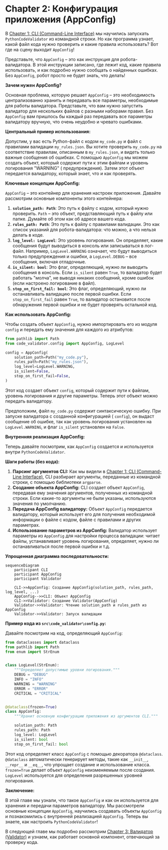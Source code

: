 # Chapter 2: Конфигурация приложения (AppConfig)

В [Chapter 1: CLI (Command-Line Interface)](01_cli__command_line_interface__.md) мы научились запускать
`PythonCodeValidator` из командной строки. Но как программа узнает, какой файл кода нужно проверить и какие правила
использовать? Вот где на сцену выходит `AppConfig`!

Представьте, что `AppConfig` – это как инструкция для робота-валидатора. В этой инструкции записано, где лежит код,
какие правила использовать, и как подробно нужно сообщать о найденных ошибках. Без `AppConfig`, робот просто не будет
знать, что делать!

**Зачем нужен AppConfig?**

Основная проблема, которую решает `AppConfig` – это необходимость централизованно хранить и передавать все параметры,
необходимые для работы валидатора. Представьте, что вам нужно запустить валидатор для нескольких файлов с разными
наборами правил. Без `AppConfig` вам пришлось бы каждый раз передавать все параметры валидатору вручную, что очень
неудобно и чревато ошибками.

**Центральный пример использования:**

Допустим, у вас есть Python-файл с кодом `my_code.py` и файл с правилами валидации `my_rules.json`. Вы хотите проверить
`my_code.py` на соответствие правилам, описанным в `my_rules.json`, и видеть только важные сообщения об ошибках. С
помощью `AppConfig` мы можем создать объект, который содержит пути к этим файлам и уровень логирования "WARNING" (
предупреждения). Затем этот объект передается валидатору, который знает, что и как проверять.

**Ключевые концепции AppConfig:**

`AppConfig` – это контейнер для хранения настроек приложения. Давайте рассмотрим основные компоненты этого контейнера:

1. **`solution_path: Path`**: Это путь к файлу с кодом, который нужно проверить.  `Path` – это объект, представляющий
   путь к файлу или папке. Думайте об этом как об адресе вашего кода.
2. **`rules_path: Path`**: Это путь к файлу с правилами валидации. Это как список указаний для робота-валидатора: что
   можно, а что нельзя делать в коде.
3. **`log_level: LogLevel`**: Это уровень логирования. Он определяет, какие сообщения будут выводиться в консоль или
   записываться в лог-файл. Например, `LogLevel.WARNING` означает, что будут выводиться только предупреждения и ошибки,
   а `LogLevel.DEBUG` – все сообщения, включая отладочные.
4. **`is_silent: bool`**: Это флаг, определяющий, нужно ли выводить сообщения в консоль. Если `is_silent` равен `True`,
   то валидатор будет работать "молча", не выводя никаких сообщений, кроме ошибок (если настроено логирование в файл).
5. **`stop_on_first_fail: bool`**: Это флаг, определяющий, нужно ли останавливать валидацию после первой ошибки. Если
   `stop_on_first_fail` равен `True`, то валидатор остановится после обнаружения первой ошибки и не будет проверять
   остальной код.

**Как использовать AppConfig:**

Чтобы создать объект `AppConfig`, нужно импортировать его из модуля `config` и передать ему значения для каждого из
атрибутов:

```python
from pathlib import Path
from code_validator.config import AppConfig, LogLevel

config = AppConfig(
    solution_path=Path("my_code.py"),
    rules_path=Path("my_rules.json"),
    log_level=LogLevel.WARNING,
    is_silent=False,
    stop_on_first_fail=False,
)
```

Этот код создает объект `config`, который содержит пути к файлам, уровень логирования и другие параметры. Теперь этот
объект можно передать валидатору.

Предположим, файл `my_code.py` содержит синтаксическую ошибку. При запуске валидатора с созданной конфигурацией (
`config`), он выдаст сообщение об ошибке, так как уровень логирования установлен на `LogLevel.WARNING`, и флаг
`is_silent` установлен на `False`.

**Внутренняя реализация AppConfig:**

Теперь давайте посмотрим, как `AppConfig` создается и используется внутри `PythonCodeValidator`.

**Шаги работы (без кода):**

1. **Парсинг аргументов CLI:** Как мы видели
   в [Chapter 1: CLI (Command-Line Interface)](01_cli__command_line_interface__.md), CLI разбирает аргументы, переданные
   из командной строки, с помощью библиотеки `argparse`.
2. **Создание объекта AppConfig:**  CLI создает объект `AppConfig`, передавая ему значения аргументов, полученных из
   командной строки. Если какие-то аргументы не были указаны, используются значения по умолчанию.
3. **Передача AppConfig валидатору:** Объект `AppConfig` передается валидатору, который использует его для получения
   необходимой информации о файле с кодом, файле с правилами и других параметрах.
4. **Использование параметров из AppConfig:** Валидатор использует параметры из `AppConfig` для настройки процесса
   валидации: читает файлы, устанавливает уровень логирования, определяет, нужно ли останавливаться после первой ошибки
   и т.д.

**Упрощенная диаграмма последовательности:**

```mermaid
sequenceDiagram
    participant CLI
    participant AppConfig
    participant Validator

    CLI->>AppConfig: Создание AppConfig(solution_path, rules_path, log_level, ...)
    AppConfig-->>CLI: Объект AppConfig
    CLI->>Validator: Создание Validator(AppConfig)
    Validator->>Validator: Чтение solution_path и rules_path из AppConfig
    Validator->>Validator: Запуск валидации
```

**Пример кода из `src\code_validator\config.py`:**

Давайте посмотрим на код, определяющий `AppConfig`:

```python
from dataclasses import dataclass
from pathlib import Path
from enum import StrEnum


class LogLevel(StrEnum):
    """Определяет допустимые уровни логирования."""
    DEBUG = "DEBUG"
    INFO = "INFO"
    WARNING = "WARNING"
    ERROR = "ERROR"
    CRITICAL = "CRITICAL"


@dataclass(frozen=True)
class AppConfig:
    """Хранит основную конфигурацию приложения из аргументов CLI."""

    solution_path: Path
    rules_path: Path
    log_level: LogLevel
    is_silent: bool
    stop_on_first_fail: bool
```

Этот код определяет класс `AppConfig` с помощью декоратора `@dataclass`.  `@dataclass` автоматически генерирует методы,
такие как `__init__`, `__repr__` и `__eq__`, что упрощает создание и использование класса.  `frozen=True` делает объект
`AppConfig` неизменяемым после создания. `LogLevel` используется для определения разрешенных уровней логирования.

**Заключение:**

В этой главе мы узнали, что такое `AppConfig` и как он используется для хранения и передачи параметров валидатору. Мы
рассмотрели основные концепции `AppConfig`, научились создавать объекты `AppConfig` и познакомились с внутренней
реализацией `AppConfig`. Теперь вы знаете, как настроить `PythonCodeValidator`!

В следующей главе мы подробно рассмотрим [Chapter 3: Валидатор (Validator)](03_валидатор__validator__.md) и узнаем, как
работает основной компонент, отвечающий за проверку кода.